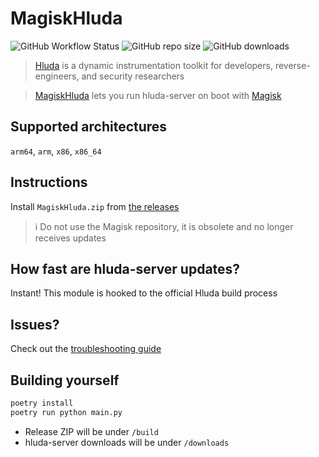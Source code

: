 # MagiskHluda

![GitHub Workflow Status](https://img.shields.io/github/actions/workflow/status/StimeKe/magisk-hluda/main.yml?branch=master)
![GitHub repo size](https://img.shields.io/github/repo-size/StimeKe/magisk-hluda)
![GitHub downloads](https://img.shields.io/github/downloads/StimeKe/magisk-hluda/total)

> [Hluda](https://frida.re) is a dynamic instrumentation toolkit for developers, reverse-engineers, and security researchers

> [MagiskHluda](README.md) lets you run hluda-server on boot with [Magisk](https://github.com/topjohnwu/Magisk)

## Supported architectures

`arm64`, `arm`, `x86`, `x86_64`

## Instructions

Install `MagiskHluda.zip` from [the releases](https://github.com/StimeKe/magisk-hluda/releases)

> :information_source: Do not use the Magisk repository, it is obsolete and no longer receives updates

## How fast are hluda-server updates?

Instant! This module is hooked to the official Hluda build process

## Issues?

Check out the [troubleshooting guide](TROUBLESHOOTING.md)

## Building yourself

```bash
poetry install
poetry run python main.py
```

- Release ZIP will be under `/build`
- hluda-server downloads will be under `/downloads`
